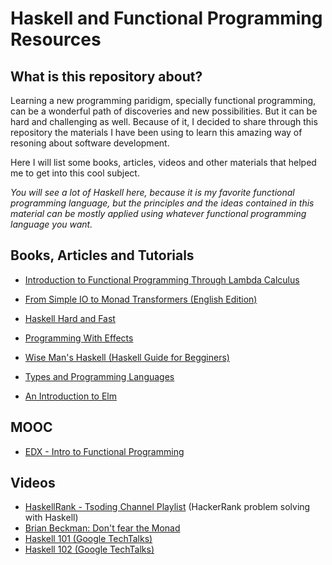 # Haskell and Functional Programming Resources


## What is this repository about?

Learning a new programming paridigm, specially functional programming, can be a wonderful path of discoveries and new possibilities. But it can be hard and challenging as well. Because of it, I decided to share through this repository the materials I have been using to learn this amazing way of resoning about software development.

Here I will list some books, articles, videos and other materials that helped me to get into this cool subject.

*You will see a lot of Haskell here, because it is my favorite functional programming language, but the principles and the ideas contained in this material can be mostly applied using whatever functional programming language you want.*


## Books, Articles and Tutorials

- [Introduction to Functional Programming Through Lambda Calculus](https://www.amazon.com/Introduction-Functional-Programming-Calculus-Mathematics/dp/0486478831)

- [From Simple IO to Monad Transformers (English Edition)](https://www.amazon.com.br/Simple-IO-Monad-Transformers-English-ebook/dp/B00KN6XZ1M)

- [Haskell Hard and Fast](https://www.schoolofhaskell.com/school/starting-with-haskell/haskell-fast-hard)

- [Programming With Effects](https://cseweb.ucsd.edu/classes/wi11/cse230/lectures/monads.html)

- [Wise Man's Haskell (Haskell Guide for Begginers)](https://andre.tips/wmh/)

- [Types and Programming Languages](https://www.amazon.com.br/Types-Programming-Languages-Press-English-ebook/dp/B00AJXZ5JE/ref=sr_1_2?__mk_pt_BR=%C3%85M%C3%85%C5%BD%C3%95%C3%91&dchild=1&keywords=types+andprogramming+languages&qid=1592892544&s=digital-text&sr=1-2-spell)

- [An Introduction to Elm](https://guide.elm-lang.org/)

## MOOC

- [EDX - Intro to Functional Programming](edx.org/course/introduction-to-functional-programming)


## Videos

- [HaskellRank - Tsoding Channel Playlist](https://www.youtube.com/playlist?list=PLguYJK7ydFE4aS8fq4D6DqjF6qsysxTnx) (HackerRank problem solving with Haskell)
- [Brian Beckman: Don't fear the Monad](https://www.youtube.com/watch?v=ZhuHCtR3xq8)
- [Haskell 101 (Google TechTalks)](https://www.youtube.com/watch?v=cTN1Qar4HSw)
- [Haskell 102 (Google TechTalks)](https://www.youtube.com/watch?v=Ug9yJnOYR4U)


